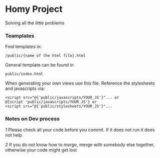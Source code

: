 # Homy Project
Solving all the _little_ problems

### Teamplates

Find templates in:

    /public/{name of the html file}.html

General template can be found in

    public/index.html

When generating your own views use this file. Reference the stylesheets and javascripts via:

    <script src="@{'public/javascripts/YOUR_JS'}"... or
    @{script 'public/javascripts/YOUR_JS'} or
    <script src="@{'public/stylesheets/YOUR_JS'}"...

### Notes on Dev process

*1* Please check all your code before you commit. If it does not run it does not help

*2* If you do not know how to _merge_, merge with somebody else together, otherwise your code might get lost


